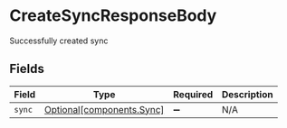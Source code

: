 # CreateSyncResponseBody

Successfully created sync


## Fields

| Field                                                        | Type                                                         | Required                                                     | Description                                                  |
| ------------------------------------------------------------ | ------------------------------------------------------------ | ------------------------------------------------------------ | ------------------------------------------------------------ |
| `sync`                                                       | [Optional[components.Sync]](../../models/components/sync.md) | :heavy_minus_sign:                                           | N/A                                                          |
